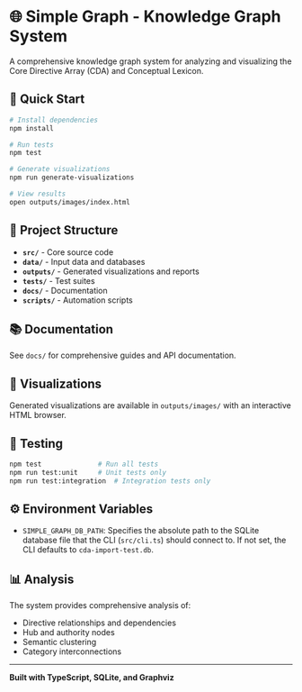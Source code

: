 # 🌐 Simple Graph - Knowledge Graph System

A comprehensive knowledge graph system for analyzing and visualizing the Core Directive Array (CDA) and Conceptual Lexicon.

## 🚀 Quick Start

```bash
# Install dependencies
npm install

# Run tests
npm test

# Generate visualizations
npm run generate-visualizations

# View results
open outputs/images/index.html
```

## 📁 Project Structure

- **`src/`** - Core source code
- **`data/`** - Input data and databases
- **`outputs/`** - Generated visualizations and reports
- **`tests/`** - Test suites
- **`docs/`** - Documentation
- **`scripts/`** - Automation scripts

## 📚 Documentation

See `docs/` for comprehensive guides and API documentation.

## 🎨 Visualizations

Generated visualizations are available in `outputs/images/` with an interactive HTML browser.

## 🧪 Testing

```bash
npm test              # Run all tests
npm run test:unit     # Unit tests only
npm run test:integration  # Integration tests only
```

## ⚙️ Environment Variables

- `SIMPLE_GRAPH_DB_PATH`: Specifies the absolute path to the SQLite database file that the CLI (`src/cli.ts`) should connect to. If not set, the CLI defaults to `cda-import-test.db`.

## 📊 Analysis

The system provides comprehensive analysis of:
- Directive relationships and dependencies
- Hub and authority nodes
- Semantic clustering
- Category interconnections

---

**Built with TypeScript, SQLite, and Graphviz**
